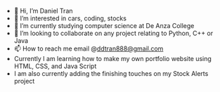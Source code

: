 - 👋 Hi, I’m Daniel Tran 
- 👀 I’m interested in cars, coding, stocks
- 🌱 I’m currently studying computer science at De Anza College
- 💞️ I’m looking to collaborate on any project relating to Python, C++ or Java
- 📫 How to reach me email @ddtran888@gmail.com
- Currently I am learning how to make my own portfolio website using HTML, CSS, and Java Script
- I am also currently adding the finishing touches on my Stock Alerts project

<!---
dtran556/dtran556 is a ✨ special ✨ repository because its `README.md` (this file) appears on your GitHub profile.
You can click the Preview link to take a look at your changes.
--->
